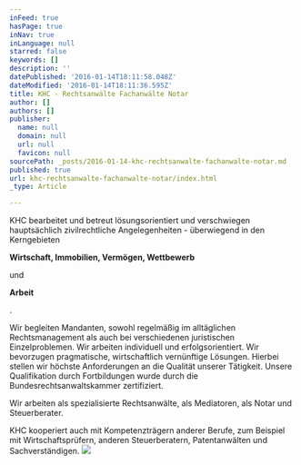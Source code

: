 ```yaml
---
inFeed: true
hasPage: true
inNav: true
inLanguage: null
starred: false
keywords: []
description: ''
datePublished: '2016-01-14T18:11:58.048Z'
dateModified: '2016-01-14T18:11:36.595Z'
title: KHC - Rechtsanwälte Fachanwälte Notar
author: []
authors: []
publisher:
  name: null
  domain: null
  url: null
  favicon: null
sourcePath: _posts/2016-01-14-khc-rechtsanwalte-fachanwalte-notar.md
published: true
url: khc-rechtsanwalte-fachanwalte-notar/index.html
_type: Article

---
```

KHC bearbeitet und betreut lösungsorientiert und verschwiegen hauptsächlich zivilrechtliche Angelegenheiten - überwiegend in den Kerngebieten 

**Wirtschaft, Immobilien, Vermögen, Wettbewerb**

und 

**Arbeit**

.

Wir begleiten Mandanten, sowohl regelmäßig im alltäglichen Rechtsmanagement als auch bei verschiedenen juristischen Einzelproblemen. Wir arbeiten individuell und erfolgsorientiert. Wir bevorzugen pragmatische, wirtschaftlich vernünftige Lösungen. Hierbei stellen wir höchste Anforderungen an die Qualität unserer Tätigkeit. Unsere Qualifikation durch Fortbildungen wurde durch die Bundesrechtsanwaltskammer zertifiziert.

Wir arbeiten als spezialisierte Rechtsanwälte, als Mediatoren, als Notar und Steuerberater.

KHC kooperiert auch mit Kompetenzträgern anderer Berufe, zum Beispiel mit Wirtschaftsprüfern, anderen Steuerberatern, Patentanwälten und Sachverständigen.
![](https://the-grid-user-content.s3-us-west-2.amazonaws.com/577a6439-92f5-42f5-af76-30f519908439.svg)